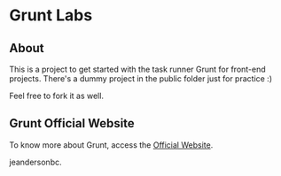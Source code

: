 Grunt Labs
==========

## About ##
This is a project to get started with the task runner Grunt for front-end projects.
There's a dummy project in the public folder just for practice :)

Feel free to fork it as well.

## Grunt Official Website ##

To know more about Grunt, access the [Official Website](http://gruntjs.com/).

jeandersonbc.

